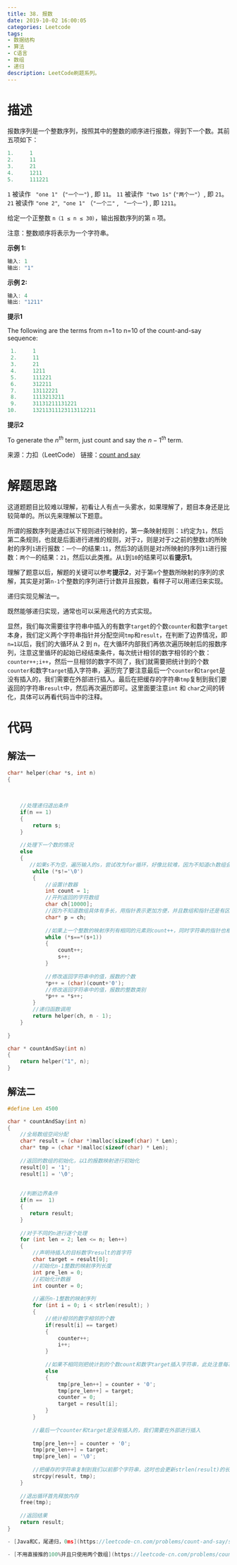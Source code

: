 ```yaml
---
title: 38. 报数
date: 2019-10-02 16:00:05
categories: Leetcode
tags:
- 数据结构
- 算法
- C语言
- 数组
- 递归
description: LeetCode刷题系列。
---
```


# 描述

报数序列是一个整数序列，按照其中的整数的顺序进行报数，得到下一个数。其前五项如下：

```c
1.     1
2.     11
3.     21
4.     1211
5.     111221
```
`1` 被读作 ` "one 1" ` (`"一个一"`) , 即 `11`。
`11` 被读作` "two 1s"` (`"两个一"`）, 即 `21`。
`21` 被读作 `"one 2"`,  `"one 1"` （`"一个二"` , ` "一个一"`) , 即 `1211`。

给定一个正整数 `n（1 ≤ n ≤ 30）`，输出报数序列的第 `n` 项。

注意：整数顺序将表示为一个字符串。

**示例 1:**

```c
输入: 1
输出: "1"
```

**示例 2:**

```c
输入: 4
输出: "1211"
```

**提示1**

The following are the terms from n=1 to n=10 of the count-and-say sequence:
```c
 1.     1
 2.     11
 3.     21
 4.     1211
 5.     111221 
 6.     312211
 7.     13112221
 8.     1113213211
 9.     31131211131221
10.     13211311123113112211
```

**提示2**

To generate the $n^{th}$ term, just count and say the ${n-1}^{th}$ term.

来源：力扣（LeetCode）
链接：[count and say](https://leetcode-cn.com/problems/count-and-say)

# 解题思路

这道题题目比较难以理解，初看让人有点一头雾水，如果理解了，题目本身还是比较简单的。所以先来理解以下题意。

所谓的报数序列是通过以下规则进行映射的，第一条映射规则：`1`约定为`1`，然后第二条规则，也就是后面进行递推的规则，对于`2`，则是对于`2`之前的整数`1`的所映射的序列`1`进行报数：`一个一`的结果:`11`，然后3的话则是对`2`所映射的序列`11`进行报数：`两个一`的结果：`21`，然后以此类推。从`1`到`10`的结果可以看**提示1**。

理解了题意以后，解题的关键可以参考**提示2**，对于第`n`个整数所映射的序列的求解，其实是对第`n-1`个整数的序列进行计数并且报数，看样子可以用递归来实现。

递归实现见解法一。

既然能够递归实现，通常也可以采用迭代的方式实现。

显然，我们每次需要往字符串中插入的有数字`target`的个数`counter`和数字`target`本身，我们定义两个字符串指针并分配空间`tmp`和`result`，在判断了边界情况，即`n=1`以后，我们的大循环从 2 到 n，在大循环内部我们再依次遍历映射后的报数序列，注意这里循环的起始已经结束条件，每次统计相邻的数字相邻的个数：`counter++;i++`，然后一旦相邻的数字不同了，我们就需要把统计到的个数`counter`和数字`target`插入字符串，遍历完了要注意最后一个`counter`和`target`是没有插入的，我们需要在外部进行插入。最后在把缓存的字符串`tmp`复制到我们要返回的字符串`result`中，然后再次遍历即可。这里面要注意`int` 和 `char`之间的转化，具体可以再看代码当中的注释。


# 代码

## 解法一

```c
char* helper(char *s, int n)
{
    
    
    
    //处理递归退出条件
    if(n == 1)
    {
        return s;
    }
    
    //处理下一个数的情况
    else
    {
       //如果s不为空，遍历输入的s，尝试改为for循环，好像比较难，因为不知道ch数组会是多长
        while (*s!='\0')
        {
            //设置计数器
            int count = 1;
            //开列返回的字符数组
            char ch[10000];
            //因为不知道数组具体有多长，用指针表示更加方便，并且数组和指针还是有区别的，这里如果直接用malloc申请一片空间，后面将会出错
            char* p = ch;
            
            //如果上一个整数的映射序列有相同的元素则count++，同时字符串的指针也相应后移
            while (*s==*(s+1))
            {
                count++;
                s++;
            }
            
            //修改返回字符串中的值，报数的个数
            *p++ = (char)(count+'0');
            //修改返回字符串中的值，报数的整数类别
            *p++ = *s++;
        }
        //递归函数调用
        return helper(ch, n - 1);
    }
    
}

char * countAndSay(int n)
{
    return helper("1", n);
}


```

## 解法二

```c
#define Len 4500

char * countAndSay(int n)
{
    //全局数组空间分配
    char* result = (char *)malloc(sizeof(char) * Len);
    char* tmp = (char *)malloc(sizeof(char) * Len);
           
    //返回的数组的初始化，以1的报数映射进行初始化
    result[0] = '1';
    result[1] = '\0';
    
        
    //判断边界条件
    if(n ==  1)
    {
       return result;
    }
    
    //对于不同的n进行逐个处理
    for (int len = 2; len <= n; len++)
    {
        //声明待插入的目标数字result的首字符
        char target = result[0];
        //初始化n-1整数的映射序列长度
        int pre_len = 0;
        //初始化计数器
        int counter = 0;
        
        //遍历n-1整数的映射序列
        for (int i = 0; i < strlen(result); )
        {
            //统计相邻的数字相邻的个数
            if(result[i] == target)
            {
                counter++;
                i++;
            }
            
            //如果不相同则把统计到的个数count和数字target插入字符串，此处注意每次插入都要pre_len++，且在插入完毕以后将计数器counter归零，并且更新target值
            else
            {
                tmp[pre_len++] = counter + '0';
                tmp[pre_len++] = target;
                counter = 0;
                target = result[i];
            }
        }
        
        //最后一个counter和target是没有插入的，我们需要在外部进行插入
        
        tmp[pre_len++] = counter + '0';
        tmp[pre_len++] = target;
        tmp[pre_len] = '\0';
        
        //把缓存的字符串复制到我们以前那个字符串，这时也会更新strlen(result)的长度
        strcpy(result, tmp);
    }
    
    //退出循环首先释放内存
    free(tmp);
    
    //返回结果
    return result;
}

- [Java和C，尾递归，0ms](https://leetcode-cn.com/problems/count-and-say/solution/javahe-cwei-di-gui-0ms-by-heator/)

- [不用直接推的100%并且只使用两个数组](https://leetcode-cn.com/problems/count-and-say/solution/bu-yong-da-biao-de-100-by-hai-gen/)


